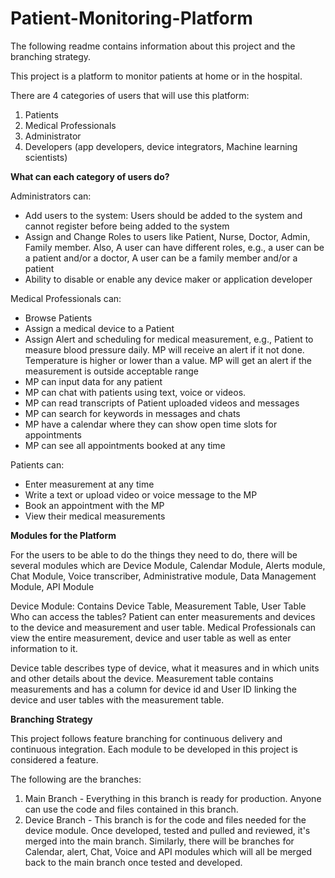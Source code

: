 # Patient-Monitoring-Platform

The following readme contains information about this project and the branching strategy.

This project is a platform to monitor patients at home or in the hospital.

There are 4 categories of users that will use this platform:
1. Patients
2. Medical Professionals
3. Administrator
4. Developers (app developers, device integrators, Machine learning scientists)

**What can each category of users do?**

Administrators can:
- Add users to the system: Users should be added to the system and cannot register before being added to the system
- Assign and Change Roles to users like Patient, Nurse, Doctor, Admin, Family member. Also, A user can have different roles, e.g., a user can be a patient and/or a doctor, A user can be a family member and/or a patient
- Ability to disable or enable any device maker or application developer

Medical Professionals can:
- Browse Patients
- Assign a medical device to a Patient
- Assign Alert and scheduling for medical measurement, e.g., Patient to measure blood pressure daily.  MP will receive an alert if it not done. Temperature is higher or lower than a value.  MP will get an alert if the measurement is outside acceptable range
- MP can input data for any patient
- MP can chat with patients using text, voice or videos.
- MP can read transcripts of Patient uploaded videos and messages
- MP can search for keywords in messages and chats
- MP have a calendar where they can show open time slots for appointments
- MP can see all appointments booked at any time

Patients can:
- Enter measurement at any time
- Write a text or upload video or voice message to the MP
- Book an appointment with the MP
- View their medical measurements

**Modules for the Platform**

For the users to be able to do the things they need to do, there will be several modules which are Device Module, Calendar Module, Alerts module, Chat Module, Voice transcriber, Administrative module, Data Management Module, API Module

Device Module: 
Contains Device Table, Measurement Table, User Table
Who can access the tables? Patient can enter measurements and devices to the device and measurement and user table.
Medical Professionals can view the entire measurement, device and user table as well as enter information to it.

Device table describes type of device, what it measures and in which units and other details about the device. 
Measurement table contains measurements and has a column for device id and User ID linking the device and user tables with the measurement table.

**Branching Strategy**

This project follows feature branching for continuous delivery and continuous integration. Each module to be developed in this project is considered a feature.

The following are the branches:
1. Main Branch - Everything in this branch is ready for production. Anyone can use the code and files contained in this branch.
2. Device Branch - This branch is for the code and files needed for the device module. Once developed, tested and pulled and reviewed, it's merged into the main branch.
Similarly, there will be branches for Calendar, alert, Chat, Voice and API modules which will all be merged back to the main branch once tested and developed.


